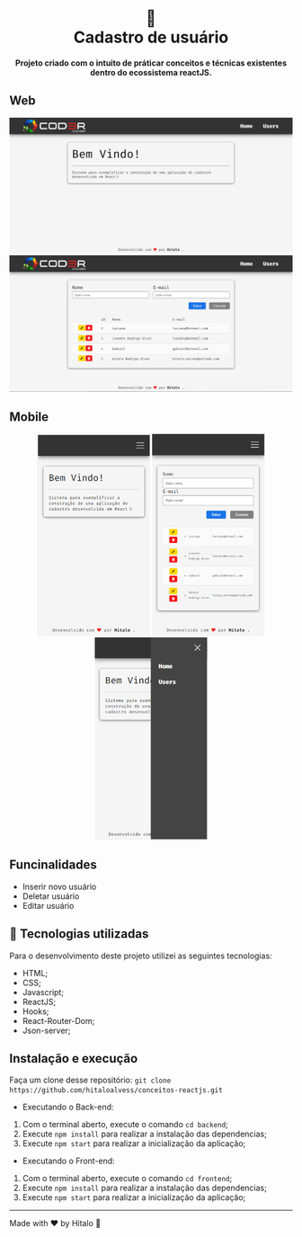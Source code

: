 <h1 align="center">
  📰<br>Cadastro de usuário
</h1>

<h4 align="center">
  Projeto criado com o intuito de práticar conceitos e técnicas existentes dentro do ecossistema reactJS.
</h4>

## Web
![Resultado final do projeto](.github/resultado-final-desktop-home.PNG)
![Resultado final do projeto - seção usuários](.github/resultado-final-desktop-users.PNG)

## Mobile
<p align="center">
  <img src=".github/resultado-final-mobile-home.PNG" width="200px" alt="Imagem da tela home para dispositivo mobile">
  <img src=".github/resultado-final-mobile-users.PNG" width="200px" alt="Imagem da tela de usuários para dispositivo mobile">
  <img src=".github/resultado-final-menu-lateral.PNG" width="200px" alt="Imagem do menu adaptado para mobile">
</p>

## Funcinalidades

- Inserir novo usuário
- Deletar usuário
- Editar usuário

## 💼 Tecnologias utilizadas
Para o desenvolvimento deste projeto utilizei as seguintes tecnologias:

- HTML;
- CSS;
- Javascript;
- ReactJS;
- Hooks;
- React-Router-Dom;
- Json-server;

## Instalação e execução
Faça um clone desse repositório:
```git clone https://github.com/hitaloalvess/conceitos-reactjs.git```
    
- Executando o Back-end:
1.	Com o terminal aberto, execute o comando ```cd backend```;
2.	Execute ```npm install``` para realizar a instalação das dependencias;
3.	Execute ```npm start``` para realizar a inicialização da aplicação;
    
- Executando o Front-end:
1.	Com o terminal aberto, execute o comando ```cd frontend```;
2.	Execute ```npm install``` para realizar a instalação das dependencias;
3.	Execute ```npm start``` para realizar a inicialização da aplicação;


---
Made with ♥ by Hitalo 🚀
